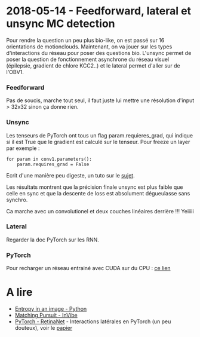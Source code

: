 # 2018-05-14 - Feedforward, lateral et unsync MC detection
Pour rendre la question un peu plus bio-like, on est passé sur 16 orientations de motionclouds. Maintenant, on va jouer sur les types d'interactions du réseau pour poser des questions bio. L'unsync permet de poser la question de fonctionnement asynchrone du réseau visuel (épilepsie, gradient de chlore KCC2..) et le lateral permet d'aller sur de l'OBV1.

### Feedforward
Pas de soucis, marche tout seul, il faut juste lui mettre une résolution d'input > 32x32 sinon ça donne rien.

### Unsync
Les tenseurs de PyTorch ont tous un flag param.requieres_grad, qui indique si il est True que le gradient est calculé sur le tenseur. Pour freeze un layer par exemple :

    for param in conv1.parameters():
        param.requires_grad = False

Ecrit d'une manière peu digeste, un tuto sur le [sujet](https://github.com/mortezamg63/Accessing-and-modifying-different-layers-of-a-pretrained-model-in-pytorch).

Les résultats montrent que la précision finale unsync est plus faible que celle en sync et que la descente de loss est absolument dégueulasse sans synchro.

Ca marche avec un convolutionel et deux couches linéaires derrière !!! Yeiiiii

### Lateral
Regarder la doc PyTorch sur les RNN.

### PyTorch
Pour recharger un réseau entrainé avec CUDA sur du CPU : [ce lien](https://discuss.pytorch.org/t/error-when-moving-gpu-trained-model-to-cpu/10980)

# A lire
* [Entropy in an image - Python](http://bugra.github.io/work/notes/2014-05-16/entropy-perplexity-image-text/)
* [Matching Pursuit - InVibe](http://blog.invibe.net/posts/2015-05-22-a-hitchhiker-guide-to-matching-pursuit.html)
* [PyTorch - RetinaNet](https://github.com/kuangliu/pytorch-retinanet/blob/master/fpn.py) - Interactions latérales en PyTorch (un peu douteux), voir le [papier](https://arxiv.org/abs/1708.02002)
